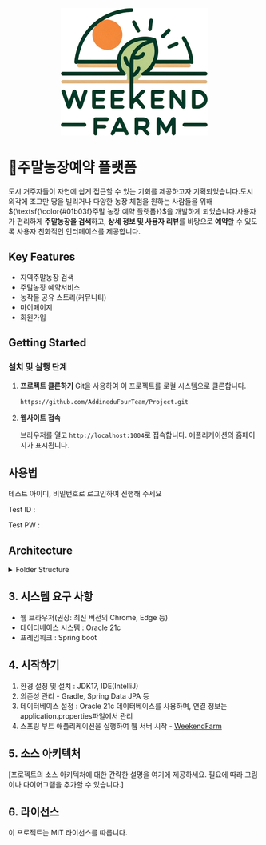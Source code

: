<p align="center"><img src="src/main/resources/static/img/logo.png" width="294" height="255"></p>

# 🌱주말농장예약 플랫폼
도시 거주자들이 자연에 쉽게 접근할 수 있는 기회를 제공하고자 기획되었습니다.도시 외각에 조그만 땅을 빌리거나 다양한 농장 체험을 원하는 사람들을 위해 ${\textsf{\color{#01b03f}주말 농장 예약 플랫폼}}$을 개발하게 되었습니다.사용자가 편리하게 **주말농장을 검색**하고, **상세 정보 및 사용자 리뷰**를 바탕으로 **예약**할 수 있도록 사용자 친화적인 인터페이스를 제공합니다.

## Key Features
- 지역주말농장 검색
- 주말농장 예약서비스 
- 농작물 공유 스토리(커뮤니티) 
- 마이페이지
- 회원가입

## Getting Started
### 설치 및 실행 단계
1. **프로젝트 클론하기**
   Git을 사용하여 이 프로젝트를 로컬 시스템으로 클론합니다.
   ```
   https://github.com/AddineduFourTeam/Project.git
   ```
2. **웹사이트 접속**

   브라우저를 열고 `http://localhost:1004`로 접속합니다. 애플리케이션의 홈페이지가 표시됩니다.

## 사용법
테스트 아이디, 비밀번호로 로그인하여 진행해 주세요

Test ID :

Test PW :

## Architecture
<details>
<summary>Folder Structure</summary>
<div markdown="1">

```

WeekendFarm/
│
├── .gradle/
├── .idea/
├── build/
├── gradle/
├── src/
│   └── main/
│       └── java/
│           └── com/
│               └── farm/
│                   ├── config/
│                   │   └── MemberPasswordEncoder.java
│                   ├── controller/
│                   │   ├── AddrController.java
│                   │   ├── BoardController.java
│                   │   ├── FarmController.java
│                   │   ├── HomeController.java
│                   │   ├── MemberController.java
│                   │   ├── MyPageController.java
│                   │   ├── OpenApiController.java
│                   │   └── StoryController.java
│                   ├── domain/
│                   │   ├── Board.java
│                   │   ├── Farm.java
│                   │   ├── Member.java
│                   │   ├── Reservation.java
│                   │   ├── Review.java
│                   │   ├── Story.java
│                   │   └── StoryReply.java
│                   ├── dto/
│                   │   ├── MemberReviewDto.java
│                   │   ├── MemInfoDto.java
│                   │   └── ReservationFarmDto.java
│                   ├── filter/
│                   │   ├── CustomInterceptor.java
│                   │   └── WebConfig.java
│                   ├── other/
│                   │   ├── CDataExtractor.java
│                   │   └── TestMain.java
│                   ├── repository/
│                   │   ├── BoardRepository.java
│                   │   ├── FarmRepository.java
│                   │   ├── MemberRepository.java
│                   │   ├── ReservationRepository.java
│                   │   ├── ReviewRepository.java
│                   │   ├── StoryReplyRepository.java
│                   │   └── StoryRepository.java
│                   ├── service/
│                   │   ├── BoardService.java
│                   │   ├── CommonService.java
│                   │   ├── KakaoApiExplorer.java
│                   │   ├── ListService.java
│                   │   ├── MemberService.java
│                   │   ├── OpenApiExplorer.java
│                   │   ├── OpenApiService.java
│                   │   ├── ReservationService.java
│                   │   ├── StoryService.java
│                   │   ├── ServletInitializer.java
│                   │   └── WeekendFarmApplication.java
│
├── resources/
│   └── static/
│       ├── css/
│       │   ├── animate.css
│       │   ├── font.css
│       │   ├── reset.css
│       │   └── style.css
│       ├── files/
│       └── fonts/
│           ├── AppleSDGothicNeoB.eot
│           ├── AppleSDGothicNeoB.ttf
│           ├── AppleSDGothicNeoB.woff
│           ├── AppleSDGothicNeoB.woff2
│           ├── AppleSDGothicNeoEB.eot
│           ├── AppleSDGothicNeoEB.ttf
│           ├── AppleSDGothicNeoEB.woff
│           ├── AppleSDGothicNeoEB.woff2
│           ├── AppleSDGothicNeoH.eot
│           ├── AppleSDGothicNeoH.ttf
│           ├── AppleSDGothicNeoH.woff
│           ├── AppleSDGothicNeoH.woff2
│           ├── AppleSDGothicNeoL.eot
│           ├── AppleSDGothicNeoL.ttf
│           ├── AppleSDGothicNeoL.woff
│           ├── AppleSDGothicNeoL.woff2
│           ├── AppleSDGothicNeoM.eot
│           ├── AppleSDGothicNeoM.ttf
│           ├── AppleSDGothicNeoM.woff
│           ├── AppleSDGothicNeoM.woff2
│           ├── AppleSDGothicNeoR.eot
│           ├── AppleSDGothicNeoR.ttf
│           ├── AppleSDGothicNeoR.woff
│           ├── AppleSDGothicNeoR.woff2
│           ├── AppleSDGothicNeoSB.eot
│           ├── AppleSDGothicNeoSB.ttf
│           ├── AppleSDGothicNeoSB.woff
│           ├── AppleSDGothicNeoSB.woff2
│           ├── AppleSDGothicNeoT.eot
│           ├── AppleSDGothicNeoT.ttf
│           ├── AppleSDGothicNeoT.woff
│           ├── AppleSDGothicNeoT.woff2
│           └── AppleSDGothicNeoUL.eot
│           ├── AppleSDGothicNeoUL.ttf
│           ├── AppleSDGothicNeoUL.woff
│           └── AppleSDGothicNeoUL.woff2
│       └── img/
│           ├── bg01.jpg
│           ├── bg02.jpg
│           ├── bg03.jpg
│           ├── busan.jpg
│           ├── check.svg
│           ├── chungcheong.jpg
│           ├── favicon.ico
│           ├── favicon.png
│           ├── field.png
│           ├── field_on.png
│           ├── gangwon.jpg
│           ├── gangwon02.jpg
│           ├── gyeonggi.png
│           ├── gyeongsang.png
│           ├── jeolla.jpg
│           ├── jeolla02.jpg
│           ├── location.svg
│           ├── logo.png
│           ├── logo_w.png
│           ├── logoimg.png
│           ├── mainimg.jpg
│           ├── mainimg2.jpg
│           ├── placeholder.png
│           ├── profileImg.png
│           ├── profileImg_w.png
│           ├── seoul.jpg
│           ├── seoul02.jpg
│           └── sprout.png
│       └── js/
│           ├── aos.min.js
│           ├── script.js
│           └── wow.min.js
│   ├── application.properties
│   └── webapp/
│
├── test/
├── .gitignore
├── build.gradle
├── gradlew
├── gradlew.bat
├── README.md
└── settings.gradle

```
</div>
</details>


## 3. 시스템 요구 사항
- 웹 브라우저(권장: 최신 버전의 Chrome, Edge 등)
- 데이터베이스 시스템 : Oracle 21c
- 프레임워크 : Spring boot

## 4. 시작하기
1. 환경 설정 및 설치 : JDK17, IDE(IntelliJ)
2. 의존성 관리 - Gradle, Spring Data JPA 등
3. 데이터베이스 설정 : Oracle 21c 데이터베이스를 사용하며, 연결 정보는 application.properties파일에서 관리
4. 스프링 부트 애플리케이션을 실행하여 웹 서버 시작 - [WeekendFarm](http://localhost:1004)

## 5. 소스 아키텍처
[프로젝트의 소스 아키텍처에 대한 간략한 설명을 여기에 제공하세요. 필요에 따라 그림이나 다이어그램을 추가할 수 있습니다.]

## 6. 라이선스
이 프로젝트는 MIT 라이선스를 따릅니다.
